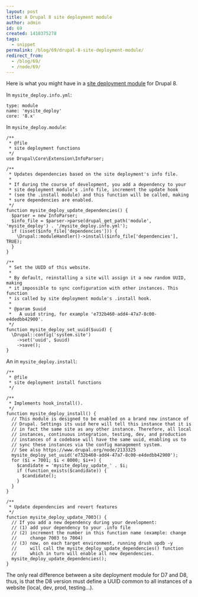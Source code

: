 ```yaml
---
layout: post
title: A Drupal 8 site deployment module
author: admin
id: 69
created: 1410375278
tags:
  - snippet
permalink: /blog/69/drupal-8-site-deployment-module/
redirect_from:
  - /blog/69/
  - /node/69/
---
```

Here is what you might have in a [site deployment module](http://dcycleproject.org/blog/44/what-site-deployment-module) for Drupal 8.

In `mysite_deploy.info.yml`:

    type: module
    name: 'mysite_deploy'
    core: '8.x'

In `mysite_deploy.module`:

    /**
     * @file
     * site deployment functions
     */
    use Drupal\Core\Extension\InfoParser;

    /**
     * Updates dependencies based on the site deployment's info file.
     *
     * If during the course of development, you add a dependency to your
     * site deployment module's .info file, increment the update hook
     * (see the .install module) and this function will be called, making
     * sure dependencies are enabled.
     */
    function mysite_deploy_update_dependencies() {
      $parser = new InfoParser;
      $info_file = $parser->parse(drupal_get_path('module', 'mysite_deploy') . '/mysite_deploy.info.yml');
      if (isset($info_file['dependencies'])) {
        \Drupal::moduleHandler()->install($info_file['dependencies'], TRUE);
      }
    }

    /**
     * Set the UUID of this website.
     *
     * By default, reinstalling a site will assign it a new random UUID, making
     * it impossible to sync configuration with other instances. This function
     * is called by site deployment module's .install hook.
     *
     * @param $uuid
     *   A uuid string, for example 'e732b460-add4-47a7-8c00-e4dedbb42900'.
     */
    function mysite_deploy_set_uuid($uuid) {
      \Drupal::config('system.site')
        ->set('uuid', $uuid)
        ->save();
    }    

An in  `mysite_deploy.install`:

    /**
     * @file
     * site deployment install functions
     */

    /**
     * Implements hook_install().
     */
    function mysite_deploy_install() {
      // This module is designed to be enabled on a brand new instance of
      // Drupal. Settings its uuid here will tell this instance that it is
      // in fact the same site as any other instance. Therefore, all local
      // instances, continuous integration, testing, dev, and production
      // instances of a codebase will have the same uuid, enabling us to
      // sync these instances via the config management system.
      // See also https://www.drupal.org/node/2133325
      mysite_deploy_set_uuid('e732b460-add4-47a7-8c00-e4dedbb42900');
      for ($i = 7001; $i < 8000; $i++) {
        $candidate = 'mysite_deploy_update_' . $i;
        if (function_exists($candidate)) {
          $candidate();
        }
      }
    }

    /**
     * Update dependencies and revert features
     */
    function mysite_deploy_update_7003() {
      // If you add a new dependency during your development:
      // (1) add your dependency to your .info file
      // (2) increment the number in this function name (example: change
      //     change 7003 to 7004)
      // (3) now, on each target environment, running drush updb -y
      //     will call the mysite_deploy_update_dependencies() function
      //     which in turn will enable all new dependencies.
      mysite_deploy_update_dependencies();
    }

The only real difference between a site deployment module for D7 and D8, thus, is that the D8 version must define a UUID common to all instances of a website (local, dev, prod, testing...).
